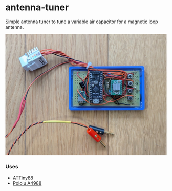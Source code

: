 # antenna-tuner

Simple antenna tuner to tune a variable air capacitor for a magnetic loop antenna.

![prototype-controller.jpg](images/prototype-controller.jpg)

### Uses

- [ATTiny88](https://github.com/SpenceKonde/ATTinyCore/blob/v2.0.0-devThis-is-the-head-submit-PRs-against-this/avr/extras/ATtiny_x8.md)
- [Pololu A4988](https://www.pololu.com/product/1182)
